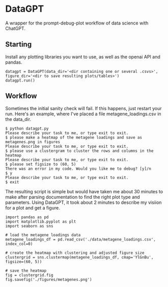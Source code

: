 # DataGPT
A wrapper for the prompt-debug-plot workflow of data science with ChatGPT.

## Starting
Install any plotting libraries you want to use, as well as the openai API and pandas.
```
datagpt = DataGPT(data_dir='<dir containing one or several .csvs>', figure_dir='<dir to save resulting plots/tables>')
datagpt.run()
```

## Workflow
Sometimes the initial sanity check will fail. If this happens, just restart your run. Here's an example, where I've placed a file metagene_loadings.csv in the data_dir.
```
$ python datagpt.py
Please describe your task to me, or type exit to exit.
$ please make a heatmap of the metagene loadings and save as metagenes.png in figures
Please describe your task to me, or type exit to exit.
$ please use a clustergram to cluster the rows and columns in the heatmap
Please describe your task to me, or type exit to exit.
$ please set figsize to (60, 5)
There was an error in my code. Would you like me to debug? [y]/n
$ y
Please describe your task to me, or type exit to exit.
$ exit
```

The resulting script is simple but would have taken me about 30 minutes to make after parsing documentation to find the right plot type and parameters. Using DataGPT, it took about 2 minutes to describe my visiion for a plot and get a figure.
```
import pandas as pd
import matplotlib.pyplot as plt
import seaborn as sns

# load the metagene loadings data
metagene_loadings_df = pd.read_csv('./data/metagene_loadings.csv', index_col=0)

# create the heatmap with clustering and adjusted figure size
clustergrid = sns.clustermap(metagene_loadings_df, cmap='YlGnBu', figsize=(60, 5))

# save the heatmap
fig = clustergrid.fig
fig.savefig('./figures/metagenes.png')
```
